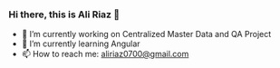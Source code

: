 ### Hi there, this is Ali Riaz 👋

- 🔭 I’m currently working on Centralized Master Data and QA Project
- 🌱 I’m currently learning Angular
- 📫 How to reach me: aliriaz0700@gmail.com

